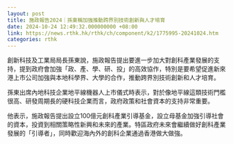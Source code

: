 ```yaml
---
layout: post
title: 施政報告2024｜孫東稱加強推動跨界別技術創新與人才培育
date: 2024-10-24 12:49:32.000000000 +08:00
link: https://news.rthk.hk/rthk/ch/component/k2/1775995-20241024.htm
categories: rthk
---
```


創新科技及工業局局長孫東說，施政報告提出要進一步加大對創科產業發展的支持，提到政府會加強「政、產、學、研、投」的高效協作，特別是要希望促進新來港上市公司加強與本地科學界、大學的合作，推動跨界別技術創新和人才培育。

孫東出席內地科技企業地平線機器人上市儀式時表示，對於像地平線這類技術門檻很高、研發周期長的硬科技企業而言，政府政策和社會資本的支持非常重要。

他表示，施政報告提出設立100億元創科產業引導基金，設立母基金加強引導社會的資本，投資到相關策略性新興和未來的產業。特區政府未來會繼續做好創科產業發展的「引導者」，同時歡迎海內外的創科企業通過香港做大做強。
